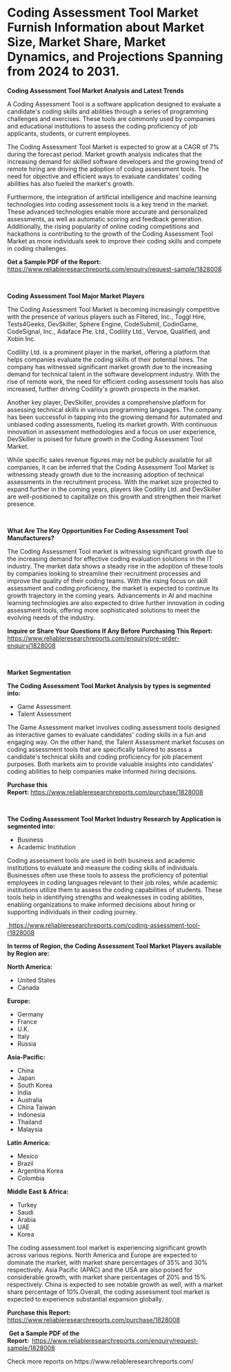 <p><h1>Coding Assessment Tool Market Furnish Information about Market Size, Market Share, Market Dynamics, and Projections Spanning from 2024 to 2031.</h1></p><p><strong>Coding Assessment Tool Market Analysis and Latest Trends</strong></p>
<p><p>A Coding Assessment Tool is a software application designed to evaluate a candidate's coding skills and abilities through a series of programming challenges and exercises. These tools are commonly used by companies and educational institutions to assess the coding proficiency of job applicants, students, or current employees.</p><p>The Coding Assessment Tool Market is expected to grow at a CAGR of 7% during the forecast period. Market growth analysis indicates that the increasing demand for skilled software developers and the growing trend of remote hiring are driving the adoption of coding assessment tools. The need for objective and efficient ways to evaluate candidates' coding abilities has also fueled the market's growth.</p><p>Furthermore, the integration of artificial intelligence and machine learning technologies into coding assessment tools is a key trend in the market. These advanced technologies enable more accurate and personalized assessments, as well as automatic scoring and feedback generation. Additionally, the rising popularity of online coding competitions and hackathons is contributing to the growth of the Coding Assessment Tool Market as more individuals seek to improve their coding skills and compete in coding challenges.</p></p>
<p><strong>Get a Sample PDF of the Report:&nbsp;</strong> <a href="https://www.reliableresearchreports.com/enquiry/request-sample/1828008">https://www.reliableresearchreports.com/enquiry/request-sample/1828008</a></p>
<p>&nbsp;</p>
<p><strong>Coding Assessment Tool Major Market Players</strong></p>
<p><p>The Coding Assessment Tool Market is becoming increasingly competitive with the presence of various players such as Filtered, Inc., Toggl Hire, Tests4Geeks, DevSkiller, Sphere Engine, CodeSubmit, CodinGame, CodeSignal, Inc., Adaface Pte. Ltd., Codility Ltd., Vervoe, Qualified, and Xobin Inc.</p><p>Codility Ltd. is a prominent player in the market, offering a platform that helps companies evaluate the coding skills of their potential hires. The company has witnessed significant market growth due to the increasing demand for technical talent in the software development industry. With the rise of remote work, the need for efficient coding assessment tools has also increased, further driving Codility's growth prospects in the market.</p><p>Another key player, DevSkiller, provides a comprehensive platform for assessing technical skills in various programming languages. The company has been successful in tapping into the growing demand for automated and unbiased coding assessments, fueling its market growth. With continuous innovation in assessment methodologies and a focus on user experience, DevSkiller is poised for future growth in the Coding Assessment Tool Market.</p><p>While specific sales revenue figures may not be publicly available for all companies, it can be inferred that the Coding Assessment Tool Market is witnessing steady growth due to the increasing adoption of technical assessments in the recruitment process. With the market size projected to expand further in the coming years, players like Codility Ltd. and DevSkiller are well-positioned to capitalize on this growth and strengthen their market presence.</p></p>
<p>&nbsp;</p>
<p><strong>What Are The Key Opportunities For Coding Assessment Tool Manufacturers?</strong></p>
<p><p>The Coding Assessment Tool market is witnessing significant growth due to the increasing demand for effective coding evaluation solutions in the IT industry. The market data shows a steady rise in the adoption of these tools by companies looking to streamline their recruitment processes and improve the quality of their coding teams. With the rising focus on skill assessment and coding proficiency, the market is expected to continue its growth trajectory in the coming years. Advancements in AI and machine learning technologies are also expected to drive further innovation in coding assessment tools, offering more sophisticated solutions to meet the evolving needs of the industry.</p></p>
<p><strong>Inquire or Share Your Questions If Any Before Purchasing This Report:</strong> <a href="https://www.reliableresearchreports.com/enquiry/pre-order-enquiry/1828008">https://www.reliableresearchreports.com/enquiry/pre-order-enquiry/1828008</a></p>
<p>&nbsp;</p>
<p><strong>Market Segmentation</strong></p>
<p><strong>The Coding Assessment Tool Market Analysis by types is segmented into:</strong></p>
<p><ul><li>Game Assessment</li><li>Talent Assessment</li></ul></p>
<p><p>The Game Assessment market involves coding assessment tools designed as interactive games to evaluate candidates' coding skills in a fun and engaging way. On the other hand, the Talent Assessment market focuses on coding assessment tools that are specifically tailored to assess a candidate's technical skills and coding proficiency for job placement purposes. Both markets aim to provide valuable insights into candidates' coding abilities to help companies make informed hiring decisions.</p></p>
<p><strong>Purchase this Report:&nbsp;</strong><a href="https://www.reliableresearchreports.com/purchase/1828008">https://www.reliableresearchreports.com/purchase/1828008</a></p>
<p>&nbsp;</p>
<p><strong>The Coding Assessment Tool Market Industry Research by Application is segmented into:</strong></p>
<p><ul><li>Business</li><li>Academic Institution</li></ul></p>
<p><p>Coding assessment tools are used in both business and academic institutions to evaluate and measure the coding skills of individuals. Businesses often use these tools to assess the proficiency of potential employees in coding languages relevant to their job roles, while academic institutions utilize them to assess the coding capabilities of students. These tools help in identifying strengths and weaknesses in coding abilities, enabling organizations to make informed decisions about hiring or supporting individuals in their coding journey.</p></p>
<p><a href="https://www.reliableresearchreports.com/coding-assessment-tool-r1828008">&nbsp;https://www.reliableresearchreports.com/coding-assessment-tool-r1828008</a></p>
<p><strong>In terms of Region, the Coding Assessment Tool Market Players available by Region are:</strong></p>
<p>
    <p> <strong> North America: </strong>
        <ul>
            <li>United States</li>
            <li>Canada</li>
        </ul>
        </p> 
    <p> <strong> Europe: </strong>
        <ul>
            <li>Germany</li>
            <li>France</li>
            <li>U.K.</li>
            <li>Italy</li>
            <li>Russia</li>
        </ul>
        </p> 
    <p> <strong> Asia-Pacific: </strong>
        <ul>
            <li>China</li>
            <li>Japan</li>
            <li>South Korea</li>
            <li>India</li>
            <li>Australia</li>
            <li>China Taiwan</li>
            <li>Indonesia</li>
            <li>Thailand</li>
            <li>Malaysia</li>
        </ul>
        </p> 
    <p> <strong> Latin America: </strong>
        <ul>
            <li>Mexico</li>
            <li>Brazil</li>
            <li>Argentina Korea</li>
            <li>Colombia</li>
        </ul>
        </p> 
    <p> <strong> Middle East & Africa: </strong>
        <ul>
            <li>Turkey</li>
            <li>Saudi</li>
            <li>Arabia</li>
            <li>UAE</li>
            <li>Korea</li>
        </ul>
    </p>
    </p>
<p><p>The coding assessment tool market is experiencing significant growth across various regions. North America and Europe are expected to dominate the market, with market share percentages of 35% and 30% respectively. Asia Pacific (APAC) and the USA are also poised for considerable growth, with market share percentages of 20% and 15% respectively. China is expected to see notable growth as well, with a market share percentage of 10%.Overall, the coding assessment tool market is expected to experience substantial expansion globally.</p></p>
<p><strong>Purchase this Report: </strong><a href="https://www.reliableresearchreports.com/purchase/1828008">https://www.reliableresearchreports.com/purchase/1828008</a></p>
<p>&nbsp;<strong>Get a Sample PDF of the Report:&nbsp;&nbsp;</strong><a href="https://www.reliableresearchreports.com/enquiry/request-sample/1828008">https://www.reliableresearchreports.com/enquiry/request-sample/1828008</a></p>
<p><strong></strong></p>
<p>Check more reports on https://www.reliableresearchreports.com/</p>